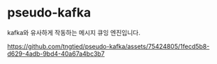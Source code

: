 # pseudo-kafka

kafka와 유사하게 작동하는 메시지 큐잉 엔진입니다.

https://github.com/tngtied/pseudo-kafka/assets/75424805/1fecd5b8-d629-4adb-9bd4-40a67a4bc3b7

